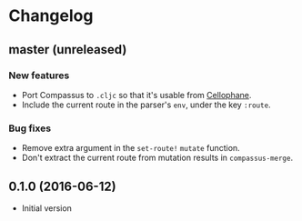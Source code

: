 # Changelog

## master (unreleased)

### New features

- Port Compassus to `.cljc` so that it's usable from [Cellophane](https://github.com/ladderlife/cellophane).
- Include the current route in the parser's `env`, under the key `:route`.

### Bug fixes

- Remove extra argument in the `set-route!` `mutate` function.
- Don't extract the current route from mutation results in `compassus-merge`.

## 0.1.0 (2016-06-12)

- Initial version
